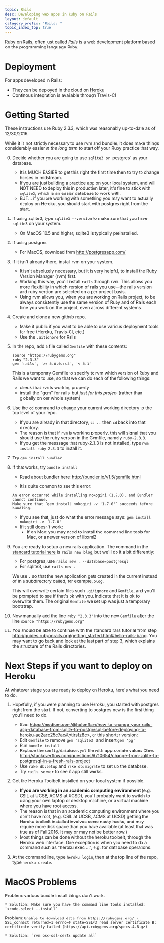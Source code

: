 ```yaml
---
topic: Rails
desc: Developing web apps in Ruby on Rails
layout: default
category_prefix: "Rails: "
topic_index_top: true
---
```


Ruby on Rails, often just called  *Rails* is a web development platform based on the programming language Ruby.

# Deployment

For apps developed in Rails:

* They can be deployed in the cloud on [Heroku](/topics/heroku)
* Continous integration is available through [Travis-CI](/topics/travis-ci/)

# Getting Started

These instructions use Ruby 2.3.3, which was reasonably up-to-date as of 12/30/2016.    

While it is not strictly necessary to use rvm and bundler, it does make things considerably easier <em>in the long term</em> to start off your Ruby practice that way.

0.  Decide whether you are going to use `sqlite3 or `postgres` as your database.   
    * It is MUCH EASIER to get this right the first time then to try to change horses in midstream.
    * If you are just building a practice app on your local system, and will NOT NEED to deploy this in production later, it's fine to stick with `sqlite3`, which is an easier database to work with.
    * BUT... if you are working with something you may want to actually deploy on Heroku, you should start with postgres right from the start. 
    
1.  If using sqlite3, type `sqlite3 --version` to make sure that you have `sqlite3` on your system.   
    * On MacOS 10.5 and higher, sqlite3 is typically preinstalled.
    
1.  If using postgres:
    * For MacOS, download from <http://postgresapp.com/>

1.  If it isn't already there, install rvm on your system.
    * It isn't absolutely necessary, but it is very helpful, to install the Ruby Version Manager (rvm) first.
    * Working this way, you'll install `rails` through rvm.   This allows you more flexibility in which
        version of rails you use&mdash;the
        rails version and ruby version are selected on a per project basis.
    * Using rvm allows you, when you are working on Rails project, to be always consistently use the same version of
        Ruby and of Rails each time you work on the project, even across different systems.
        
2.  Create and clone a new github repo.   
    * Make it public if you want to be able to use various deployment tools for free (Heroku, Travis-CI, etc.)
    * Use the `.gitignore` for Rails
    
3.  In the repo, add a file called `Gemfile` with these contents:
    ```
    source "https://rubygems.org"
    ruby "2.3.3"
    gem 'rails', '>= 5.0.0.rc2', '< 5.1'
    ```
    
    This is a temporary Gemfile to specify to rvm which version of Ruby and Rails we want to use, so that we can do each of the following things:
    
    * check that `rvm` is working properly 
    * install the "gem" for rails, but *just for this project* (rather than globally on our whole system)
    
4.  Use the `cd` command to change your current working directory to the top level of your repo.  
    * If you are already in that directory, `cd ..` then `cd` back into that directory.
    * The reason is that if `rvm` is working properly, this will signal that you should use the ruby version in the Gemfile, namely `ruby-2.3.3`.
    * If you get the messsage that ruby-2.3.3 is not installed, type `rvm install ruby-2.3.3` to install it.

5.  Try `gem install bundler`

6.  If that works, try `bundle install`
    * Read about bundler here: <http://bundler.io/v1.5/gemfile.html>
        
    * It is quite common to see this error:
    
    ```
    An error occurred while installing nokogiri (1.7.0), and Bundler cannot continue.
    Make sure that `gem install nokogiri -v '1.7.0'` succeeds before bundling.
    ```
    
    * If you see that, just do what the error message says: `gem install nokogiri -v '1.7.0'`  
    * If it still doesn't work:
        * If on Mac: you may need to install the command line tools for Mac, or a newer version of libxml2
        
8.  You are ready to setup a new rails application.   The command in the [standard tutorial here](http://guides.rubyonrails.org/getting_started.html#creating-the-blog-application) is `rails new blog`, but we'll do it
    a bit differently:

    * For postgres, use `rails new . --database=postgresql`
    * For sqlite3, use `rails new .`

    We use `.` so that the new application gets created in the current instead of in a subdirectory called, for example,
    `blog`.

    This will overwrite certain files such `.gitignore` and `Gemfile`, and you'll be prompted to see if that's ok with you.
    Indicate that it is ok to overwrite them.   The original `Gemfile` we set up was just a temporary bootstrap.
    
9. Now manually add the line `ruby "2.3.3"` into the new `Gemfile` after the line `source "https://rubygems.org"`

10. You should be able to continue with the standard rails tutorial from step <http://guides.rubyonrails.org/getting_started.html#hello-rails-bang>.  You may want to go back and look at the last part of step 3, which explains the structure of the Rails directories.

# Next Steps if you want to deploy on Heroku

At whatever stage you are ready to deploy on Heroku, here's what you need to do.

1. Hopefully, if you were planning to use Heroku, you started with postgres right from the start.  If not, converting to postgres now is the first thing you'll need to do.     
    
    * See: https://medium.com/@helenflam/how-to-change-your-rails-app-database-from-sqlite-to-postgresql-before-deploying-to-heroku-ae2acc25c7ac#.ytirsfz8c>, or this shorter version:
    * Edit `Gemfile` to remove `gem 'sqlite3'` and insert `gem 'pg'`
    * Run `bundle install`
    * Replace the `config/database.yml` file with appropriate values (See: <http://stackoverflow.com/questions/6710654/change-from-sqlite-to-postgresql-in-a-fresh-rails-project>
    * Use `rake db:setup` and `rake db:migrate` to set up the database.
    * Try `rails server` to see if app still works.

2. Get the Heroku Toolbelt installed on your local system if possible. 
    * <b>If you are working in an academic computing environment</b> (e.g. CSIL at UCSB, ACMS at UCSD), you'll probably
         want to switch to using your own laptop or desktop machine, or a virtual machine where you have root access.
    * The reason is that in an academic computing environment where you don't have root, (e.g. CSIL at UCSB, 
         ACMS at UCSD)  getting the Heroku toolbelt installed involves some nasty hacks, and may require more 
         disk space than you have available (at least that was true as of Fall 2016.  It may or may not be better now.)
    * Most things can be done without the heroku toolbelt, through the Heroku web interface.  One exception is when
         you need to do a command such as "heroku exec ...", e.g. for database operations.

3. At the command line, type `heroku login`, then at the top line of the repo, type `heroku create`.
         
         
# MacOS Problems

Problem: various bundle install things don't work.

    * Solution: Make sure you have the command line tools installed: `xcode-select --install`


Problem: `Unable to download data from https://rubygems.org/ - SSL_connect returned=1 errno=0 state=SSLv3 read server certificate B: certificate verify failed (https://api.rubygems.org/specs.4.8.gz)`

    * Solution: `rvm osx-ssl-certs update all`

